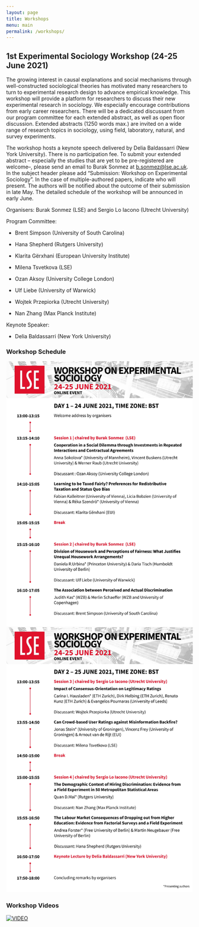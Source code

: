 ```yaml
---
layout: page
title: Workshops
menu: main
permalink: /workshops/
---
```


## 1st Experimental Sociology Workshop (24-25 June 2021)

The growing interest in causal explanations and social mechanisms through well-constructed sociological theories has motivated many researchers to turn to experimental research design
to advance empirical knowledge. This workshop will provide a platform for researchers to discuss their new experimental research in sociology. We especially encourage contributions
from early career researchers. There will be a dedicated discussant from our program committee for each extended abstract, as well as open floor discussion. Extended abstracts
(1250 words max.) are invited on a wide range of research topics in sociology, using field, laboratory, natural, and survey experiments.

The workshop hosts a keynote speech delivered by Delia Baldassarri (New York University). There is no participation fee. To submit your extended abstract – especially the studies that are yet to be pre-registered are welcome–, please send an email to Burak Sonmez at [b.sonmez@lse.ac.uk](mailto:b.sonmez@ucl.ac.uk). In the subject header please add “Submission: Workshop on
Experimental Sociology”. In the case of multiple-authored papers, indicate who will present. The authors will be notified about the outcome of their submission in late May. The detailed
schedule of the workshop will be announced in early June.

Organisers: Burak Sonmez (LSE) and Sergio Lo Iacono (Utrecht University)

Program Committee:

- Brent Simpson (University of South Carolina)

- Hana Shepherd (Rutgers University)

- Klarita Gërxhani (European University Institute)

- Milena Tsvetkova (LSE)

- Ozan Aksoy (University College London)

- Ulf Liebe (University of Warwick)

- Wojtek Przepiorka (Utrecht University)

- Nan Zhang (Max Planck Institute) 

Keynote Speaker:

- Delia Baldassarri (New York University)

### Workshop Schedule 

![Workshop Schedule1](assets/Workshop_schedule1.jpg)
![Workshop Schedule2](assets/Workshop_schedule2.jpg)

### Workshop Videos

[![VIDEO](https://img.youtube.com/vi/FLI3CacC0mU/1.jpg)](https://www.youtube.com/watch?v=FLI3CacC0mU)

